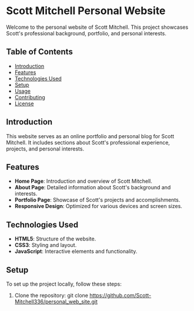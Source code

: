 # Scott Mitchell Personal Website

Welcome to the personal website of Scott Mitchell. This project showcases Scott's professional background, portfolio, and personal interests.

## Table of Contents

- [Introduction](#introduction)
- [Features](#features)
- [Technologies Used](#technologies-used)
- [Setup](#setup)
- [Usage](#usage)
- [Contributing](#contributing)
- [License](#license)

## Introduction

This website serves as an online portfolio and personal blog for Scott Mitchell. It includes sections about Scott's professional experience, projects, and personal interests.

## Features

- **Home Page**: Introduction and overview of Scott Mitchell.
- **About Page**: Detailed information about Scott's background and interests.
- **Portfolio Page**: Showcase of Scott's projects and accomplishments.
- **Responsive Design**: Optimized for various devices and screen sizes.

## Technologies Used

- **HTML5**: Structure of the website.
- **CSS3**: Styling and layout.
- **JavaScript**: Interactive elements and functionality.

## Setup

To set up the project locally, follow these steps:

1. Clone the repository:
   git clone https://github.com/Scott-Mitchell336/personal_web_site.git

